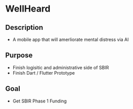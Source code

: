 # WellHeard

## Description
* A mobile app that will amerliorate mental distress via AI

## Purpose
* Finish logisitic and administrative side of SBIR
* Finish Dart / Flutter Prototype 

## Goal
* Get SBIR Phase 1 Funding
